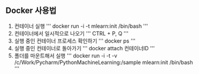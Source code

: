 ## Docker 사용법

1. 컨테이너 실행
    '''
    docker run -i -t mlearn:init /bin/bash
    '''
2. 컨테이너에서 일시적으로 나오기
'''
CTRL + P, Q
'''
3. 실행 중인 컨테이너 프로세스 확인하기
'''
docker ps
'''
4. 실행 중인 컨테이너로 돌아가기
'''
docker attach 컨테이너ID
'''
5. 폴더를 마운트해서 실행
'''
docker run -i -t -v /c/Work/Pycharm/PythonMachineLearning:/sample mlearn:init /bin/bash
'''
